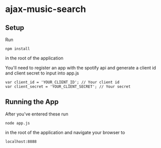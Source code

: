# ajax-music-search

## Setup

Run
```
npm install
```
in the root of the application

You'll need to register an app with the spotify api and generate a client id and client secret to input into app.js

```
var client_id = 'YOUR_CLIENT_ID'; // Your client id
var client_secret = 'YOUR_CLIENT_SECRET'; // Your secret
```

## Running the App

After you've entered these run 
```
node app.js
```
in the root of the application and navigate your browser to

```
localhost:8888
```
